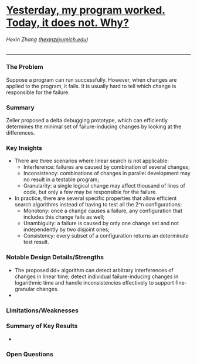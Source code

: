 # [Yesterday, my program worked. Today, it does not. Why?](https://www.st.cs.uni-saarland.de/publications/files/zeller-esec-1999.pdf)
###### Hexin Zhang (hexinz@umich.edu)

---

### The Problem
<!-- [A single problem] -->
Suppose a program can run successfully. However, when changes are applied to the program, it fails. It is usually hard to tell which change is responsible for the failure. 

### Summary 
<!-- [Up to 3 sentences] -->

Zeller proposed a delta debugging prototype, which can efficiently determines the minimal set of failure-inducing changes by looking at the differences.

### Key Insights 
<!-- [Up to 2 insights] -->
- There are three scenarios where linear search is not applicable: 
  - Interference: failures are caused by combination of several changes;
  - Inconsistency: combinations of changes in parallel development may no result in a testable program; 
  - Granularity: a single logical change may affect thousand of lines of code, but only a few may be responsible for the failure.
- In practice, there are several specific properties that allow efficient search algorithms instead of having to test all the 2^n configurations:
  - Monotony: once a change causes a failure, any configuration that includes this change fails as well;
  - Unambiguity: a failure is caused by only one change set and not independently by two disjoint ones;
  - Consistency: every subset of a configuration returns an determinate test result.


### Notable Design Details/Strengths 
<!-- [Up to 2 details/strengths] -->

- The proposed dd+ algorithm can detect arbitrary interferences of changes in linear time; detect individual failure-inducing changes in logarithmic time and handle inconsistencies effectively to support fine-granular changes.
- 

### Limitations/Weaknesses 
<!-- [up to 2 weaknesses] -->

### Summary of Key Results 
<!-- [Up to 3 results] -->
- 
### Open Questions 
<!-- [Where to go from here?] -->


